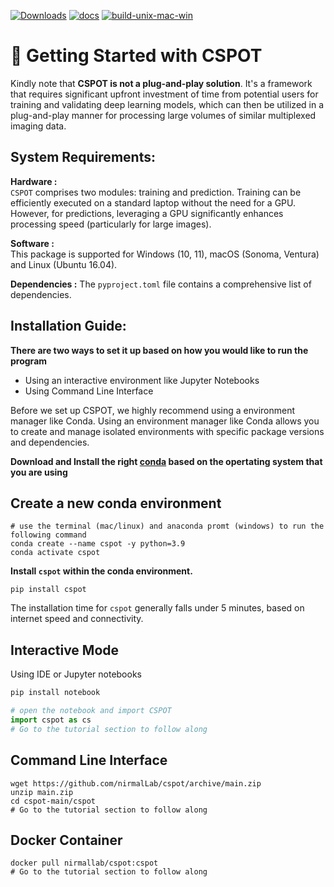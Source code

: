 

[![Downloads](https://static.pepy.tech/badge/cspot)](https://pepy.tech/project/cspot)
[![docs](https://github.com/nirmallab/cspot/actions/workflows/docs.yml/badge.svg)](https://github.com/nirmallab/cspot/actions/workflows/docs.yml)
[![build-unix-mac-win](https://github.com/nirmallab/cspot/actions/workflows/build-unix-mac-win.yml/badge.svg)](https://github.com/nirmallab/cspot/actions/workflows/build-unix-mac-win.yml)

# 🐊 Getting Started with CSPOT 
Kindly note that **CSPOT is not a plug-and-play solution**. It's a framework that requires significant upfront investment of time from potential users for training and validating deep learning models, which can then be utilized in a plug-and-play manner for processing large volumes of similar multiplexed imaging data.

## System Requirements:

**Hardware :**  
`CSPOT` comprises two modules: training and prediction. Training can be efficiently executed on a standard laptop without the need for a GPU. However, for predictions, leveraging a GPU significantly enhances processing speed (particularly for large images).

**Software :**  
This package is supported for Windows (10, 11), macOS (Sonoma, Ventura) and Linux (Ubuntu 16.04). 
 
**Dependencies :** 
The `pyproject.toml` file contains a comprehensive list of dependencies.

## Installation Guide:

**There are two ways to set it up based on how you would like to run the program**  
- Using an interactive environment like Jupyter Notebooks  
- Using Command Line Interface  
  
Before we set up CSPOT, we highly recommend using a environment manager like Conda. Using an environment manager like Conda allows you to create and manage isolated environments with specific package versions and dependencies. 
  
**Download and Install the right [conda](https://docs.conda.io/en/latest/miniconda.html) based on the opertating system that you are using**

## **Create a new conda environment**

```
# use the terminal (mac/linux) and anaconda promt (windows) to run the following command
conda create --name cspot -y python=3.9
conda activate cspot
```

**Install `cspot` within the conda environment.**

```
pip install cspot
```
The installation time for `cspot` generally falls under 5 minutes, based on internet speed and connectivity.

## **Interactive Mode**
Using IDE or Jupyter notebooks

```python
pip install notebook

# open the notebook and import CSPOT
import cspot as cs
# Go to the tutorial section to follow along
```

## **Command Line Interface**
```
wget https://github.com/nirmalLab/cspot/archive/main.zip
unzip main.zip 
cd cspot-main/cspot 
# Go to the tutorial section to follow along

```

## **Docker Container**
```
docker pull nirmallab/cspot:cspot
# Go to the tutorial section to follow along
```